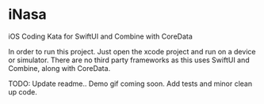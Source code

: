 # iNasa
iOS Coding Kata for SwiftUI and Combine with CoreData 

In order to run this project. Just open the xcode project and run on a device or simulator.
There are no third party frameworks as this uses SwiftUI and Combine, along with CoreData.

TODO: Update readme.. Demo gif coming soon. Add tests and minor clean up code.
